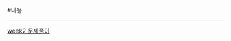 #내용

---

[week2 문제풀이](https://stackblitz.com/edit/fp-study-week2-homework1?file=.vscode%2Fsettings.json)